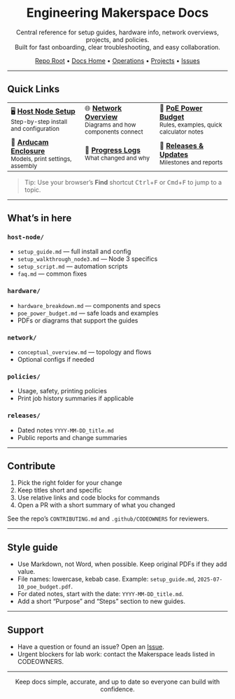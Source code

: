 <!-- Hero -->
<h1 align="center">Engineering Makerspace Docs</h1>
<p align="center">
Central reference for setup guides, hardware info, network overviews, projects, and policies.
<br/>
Built for fast onboarding, clear troubleshooting, and easy collaboration.
</p>

<p align="center">
  <a href="../..">Repo Root</a> •
  <a href="./">Docs Home</a> •
  <a href="../operations/">Operations</a> •
  <a href="../projects/">Projects</a> •
  <a href="../../issues">Issues</a>
</p>

---

## Quick Links

<table>
  <tr>
    <td>🖥️ <strong><a href="host-node/setup_guide.md">Host Node Setup</a></strong><br/><small>Step-by-step install and configuration</small></td>
    <td>🌐 <strong><a href="network/conceptual_overview.md">Network Overview</a></strong><br/><small>Diagrams and how components connect</small></td>
    <td>🔌 <strong><a href="hardware/poe_power_budget.md">PoE Power Budget</a></strong><br/><small>Rules, examples, quick calculator notes</small></td>
  </tr>
  <tr>
    <td>🧩 <strong><a href="../projects/arducam_enclosure/README.md">Arducam Enclosure</a></strong><br/><small>Models, print settings, assembly</small></td>
    <td>🧭 <strong><a href="../operations/progress_logs/">Progress Logs</a></strong><br/><small>What changed and why</small></td>
    <td>📰 <strong><a href="releases/">Releases & Updates</a></strong><br/><small>Milestones and reports</small></td>
  </tr>
</table>

> Tip: Use your browser’s **Find** shortcut <kbd>Ctrl</kbd>+<kbd>F</kbd> or <kbd>Cmd</kbd>+<kbd>F</kbd> to jump to a topic.

---

## What’s in here

### `host-node/`
- `setup_guide.md` — full install and config
- `setup_walkthrough_node3.md` — Node 3 specifics
- `setup_script.md` — automation scripts
- `faq.md` — common fixes

### `hardware/`
- `hardware_breakdown.md` — components and specs
- `poe_power_budget.md` — safe loads and examples
- PDFs or diagrams that support the guides

### `network/`
- `conceptual_overview.md` — topology and flows
- Optional configs if needed

### `policies/`
- Usage, safety, printing policies
- Print job history summaries if applicable

### `releases/`
- Dated notes `YYYY-MM-DD_title.md`
- Public reports and change summaries

---

## Contribute

1) Pick the right folder for your change  
2) Keep titles short and specific  
3) Use relative links and code blocks for commands  
4) Open a PR with a short summary of what you changed

See the repo’s `CONTRIBUTING.md` and `.github/CODEOWNERS` for reviewers.

---

## Style guide

- Use Markdown, not Word, when possible. Keep original PDFs if they add value.  
- File names: lowercase, kebab case. Example: `setup_guide.md`, `2025-07-10_poe_budget.pdf`.  
- For dated notes, start with the date: `YYYY-MM-DD_title.md`.  
- Add a short “Purpose” and “Steps” section to new guides.

---

## Support

- Have a question or found an issue? Open an <a href="../../issues">Issue</a>.  
- Urgent blockers for lab work: contact the Makerspace leads listed in CODEOWNERS.

---

<p align="center">Keep docs simple, accurate, and up to date so everyone can build with confidence.</p>
